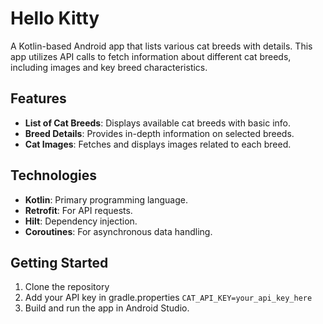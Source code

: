 # Hello Kitty

A Kotlin-based Android app that lists various cat breeds with details. This app utilizes API calls to fetch information about different cat breeds, including images and key breed characteristics.

## Features

- **List of Cat Breeds**: Displays available cat breeds with basic info.
- **Breed Details**: Provides in-depth information on selected breeds.
- **Cat Images**: Fetches and displays images related to each breed.

## Technologies

- **Kotlin**: Primary programming language.
- **Retrofit**: For API requests.
- **Hilt**: Dependency injection.
- **Coroutines**: For asynchronous data handling.

## Getting Started

1. Clone the repository
2. Add your API key in gradle.properties
   ``` CAT_API_KEY=your_api_key_here ```
3. Build and run the app in Android Studio.
